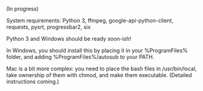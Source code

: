 (In progress)

System requirements:
Python 3, ffmpeg, google-api-python-client, requests, pysrt, progressbar2, six


Python 3 and Windows should be ready soon-ish!

In Windows, you should install this by placing it in your %ProgramFiles% folder, and adding %ProgramFiles%/autosub to your PATH.

Mac is a bit more complex: you need to place the bash files in /usr/bin/local,
take ownership of them with chmod, and make them executable.
(Detailed instructions coming.)